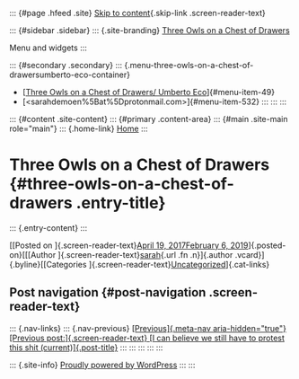 ::: {#page .hfeed .site}
[Skip to content](#content){.skip-link .screen-reader-text}

::: {#sidebar .sidebar}
::: {.site-branding}
[Three Owls on a Chest of
Drawers](http://www.threeowlsonachestofdrawers.net/)

Menu and widgets
:::

::: {#secondary .secondary}
::: {.menu-three-owls-on-a-chest-of-drawersumberto-eco-container}
-   [[Three Owls on a Chest of Drawers/ Umberto
    Eco](http://www.threeowlsonachestofdrawers.net/wp-content/uploads/2015/03/Eco_Umberto_How_to_Travel_with_a_Salmon_1994-p.165-182.pdf)]{#menu-item-49}
-   [<sarahdemoen%5Bat%5Dprotonmail.com>]{#menu-item-532}
:::
:::
:::

::: {#content .site-content}
::: {#primary .content-area}
::: {#main .site-main role="main"}
::: {.home-link}
[Home](http://www.threeowlsonachestofdrawers.net/)
:::

# Three Owls on a Chest of Drawers {#three-owls-on-a-chest-of-drawers .entry-title}

::: {.entry-content}
:::

[[Posted on ]{.screen-reader-text}[April 19, 2017February 6,
2019](http://www.threeowlsonachestofdrawers.net/?p=125)]{.posted-on}[[[Author
]{.screen-reader-text}[sarah](http://www.threeowlsonachestofdrawers.net/?author=1){.url
.fn .n}]{.author .vcard}]{.byline}[[Categories
]{.screen-reader-text}[Uncategorized](http://www.threeowlsonachestofdrawers.net/?cat=1)]{.cat-links}

## Post navigation {#post-navigation .screen-reader-text}

::: {.nav-links}
::: {.nav-previous}
[[Previous]{.meta-nav aria-hidden="true"} [Previous
post:]{.screen-reader-text} [I can believe we still have to protest this
shit
(current)]{.post-title}](http://www.threeowlsonachestofdrawers.net/?p=559)
:::
:::
:::
:::
:::

::: {.site-info}
[Proudly powered by WordPress](https://wordpress.org/)
:::
:::
